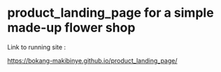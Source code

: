 # product_landing_page for a simple  made-up flower shop 

Link to running site :

https://bokang-makibinye.github.io/product_landing_page/
